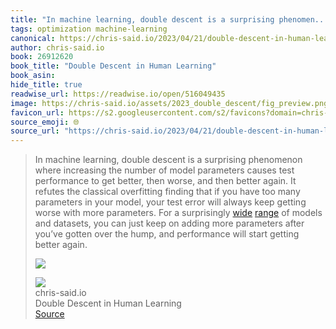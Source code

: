 ```yaml
---
title: "In machine learning, double descent is a surprising phenomen..."
tags: optimization machine-learning
canonical: https://chris-said.io/2023/04/21/double-descent-in-human-learning/
author: chris-said.io
book: 26912620
book_title: "Double Descent in Human Learning"
book_asin: 
hide_title: true
readwise_url: https://readwise.io/open/516049435
image: https://chris-said.io/assets/2023_double_descent/fig_preview.png
favicon_url: https://s2.googleusercontent.com/s2/favicons?domain=chris-said.io
source_emoji: 🌐
source_url: "https://chris-said.io/2023/04/21/double-descent-in-human-learning/#:~:text=In%20machine%20learning%2C,%28https%3A%2F%2Fchris-said.io%2Fassets%2F2023_double_descent%2Ffig_double_descent.png%29"
---
```


> In machine learning, double descent is a surprising phenomenon where increasing the number of model parameters causes test performance to get better, then worse, and then better again. It refutes the classical overfitting finding that if you have too many parameters in your model, your test error will always keep getting worse with more parameters. For a surprisingly [wide](https://arxiv.org/pdf/2303.14151.pdf) [range](https://arxiv.org/pdf/1912.02292.pdf) of models and datasets, you can just keep on adding more parameters after you’ve gotten over the hump, and performance will start getting better again.
> 
> ![](https://chris-said.io/assets/2023_double_descent/fig_double_descent.png)
> <div class="quoteback-footer"><div class="quoteback-avatar"><img class="mini-favicon" src="https://s2.googleusercontent.com/s2/favicons?domain=chris-said.io"></div><div class="quoteback-metadata"><div class="metadata-inner"><span style="display:none">FROM:</span><div aria-label="chris-said.io" class="quoteback-author"> chris-said.io</div><div aria-label="Double Descent in Human Learning" class="quoteback-title"> Double Descent in Human Learning</div></div></div><div class="quoteback-backlink"><a target="_blank" aria-label="go to the full text of this quotation" rel="noopener" href="https://chris-said.io/2023/04/21/double-descent-in-human-learning/#:~:text=In%20machine%20learning%2C,%28https%3A%2F%2Fchris-said.io%2Fassets%2F2023_double_descent%2Ffig_double_descent.png%29" class="quoteback-arrow"> Source</a></div></div>